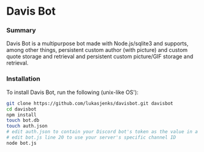 # Davis Bot

### Summary

Davis Bot is a multipurpose bot made with Node.js/sqlite3 and supports, among other things, persistent custom author (with picture) and custom quote storage and retrieval and persistent custom picture/GIF storage and retrieval.

### Installation

To install Davis Bot, run the following (unix-like OS'):

```bash
git clone https://github.com/lukasjenks/davisbot.git davisbot
cd davisbot
npm install
touch bot.db
touch auth.json
# edit auth.json to contain your Discord bot's token as the value in a key value pair with the key "token"
# edit bot.js line 20 to use your server's specific channel ID
node bot.js
```
